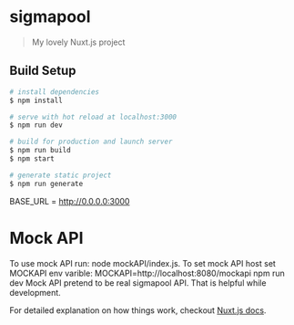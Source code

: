 # sigmapool

> My lovely Nuxt.js project

## Build Setup

``` bash
# install dependencies
$ npm install

# serve with hot reload at localhost:3000
$ npm run dev

# build for production and launch server
$ npm run build
$ npm start

# generate static project
$ npm run generate
```

BASE_URL = http://0.0.0.0:3000

# Mock API
To use mock API run: node mockAPI/index.js.
To set mock API host set MOCKAPI env varible: MOCKAPI=http://localhost:8080/mockapi npm run dev
Mock API pretend to be real sigmapool API. That is helpful while development. 

For detailed explanation on how things work, checkout [Nuxt.js docs](https://nuxtjs.org).
